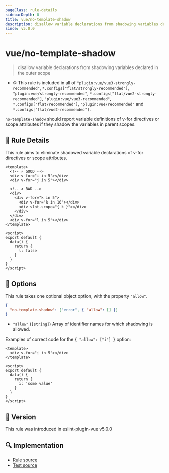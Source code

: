 ```yaml
---
pageClass: rule-details
sidebarDepth: 0
title: vue/no-template-shadow
description: disallow variable declarations from shadowing variables declared in the outer scope
since: v5.0.0
---
```


# vue/no-template-shadow

> disallow variable declarations from shadowing variables declared in the outer scope

- :gear: This rule is included in all of `"plugin:vue/vue3-strongly-recommended"`, `*.configs["flat/strongly-recommended"]`, `"plugin:vue/strongly-recommended"`, `*.configs["flat/vue2-strongly-recommended"]`, `"plugin:vue/vue3-recommended"`, `*.configs["flat/recommended"]`, `"plugin:vue/recommended"` and `*.configs["flat/vue2-recommended"]`.

`no-template-shadow` should report variable definitions of v-for directives or scope attributes if they shadow the variables in parent scopes.

## :book: Rule Details

This rule aims to eliminate shadowed variable declarations of v-for directives or scope attributes.

<eslint-code-block :rules="{'vue/no-template-shadow': ['error']}">

```vue
<template>
  <!-- ✓ GOOD -->
  <div v-for="i in 5"></div>
  <div v-for="j in 5"></div>

  <!-- ✗ BAD -->
  <div>
    <div v-for="k in 5">
      <div v-for="k in 10"></div>
      <div slot-scope="{ k }"></div>
    </div>
  </div>
  <div v-for="l in 5"></div>
</template>

<script>
export default {
  data() {
    return {
      l: false
    }
  }
}
</script>
```

</eslint-code-block>

## :wrench: Options

This rule takes one optional object option, with the property `"allow"`.

```json
{
  "no-template-shadow": ["error", { "allow": [] }]
}
```

- `"allow"` (`[string]`) Array of identifier names for which shadowing is allowed.

Examples of correct code for the `{ "allow": ["i"] }` option:

<eslint-code-block :rules="{'vue/no-template-shadow': ['error', { allow: ['i'] }]}">

```vue
<template>
  <div v-for="i in 5"></div>
</template>

<script>
export default {
  data() {
    return {
      i: 'some value'
    }
  }
}
</script>
```

</eslint-code-block>

## :rocket: Version

This rule was introduced in eslint-plugin-vue v5.0.0

## :mag: Implementation

- [Rule source](https://github.com/vuejs/eslint-plugin-vue/blob/master/lib/rules/no-template-shadow.js)
- [Test source](https://github.com/vuejs/eslint-plugin-vue/blob/master/tests/lib/rules/no-template-shadow.js)
